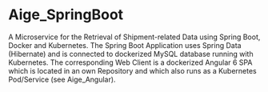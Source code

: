 # Aige_SpringBoot
A Microservice for the Retrieval of Shipment-related Data using Spring Boot, Docker and Kubernetes. 
The Spring Boot Application uses Spring Data (Hibernate) and is connected to dockerized MySQL database running
with Kubernetes. The corresponding Web Client is a dockerized Angular 6 SPA which is 
located in an own Repository and which also runs as a Kubernetes Pod/Service (see Aige_Angular).

